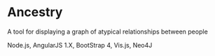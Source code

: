 # Ancestry
A tool for displaying a graph of atypical relationships between people

Node.js, AngularJS 1.X, BootStrap 4, Vis.js, Neo4J
